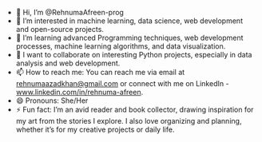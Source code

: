 - 👋 Hi, I’m @RehnumaAfreen-prog
- 👀 I’m interested in machine learning, data science, web development and open-source projects.
- 🌱 I’m learning advanced Programming techniques, web development processes, machine learning algorithms, and data visualization.
- 💞️ I want to collaborate on interesting Python projects, especially in data analysis and web development.
- 📫 How to reach me: You can reach me via email at rehnumaazadkhan@gmail.com or connect with me on LinkedIn - www.linkedin.com/in/rehnuma-afreen.
- 😄 Pronouns: She/Her
- ⚡ Fun fact: I’m an avid reader and book collector, drawing inspiration for my art from the stories I explore. I also love organizing and planning, whether it’s for my creative projects or daily life.
